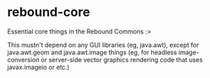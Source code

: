 # rebound-core
Essential core things in the Rebound Commons :>

This mustn't depend on any GUI libraries (eg, java.awt), except for java.awt.geom and java.awt.image things (eg, for headless image-conversion or server-side vector graphics rendering code that uses javax.imageio or etc.)
